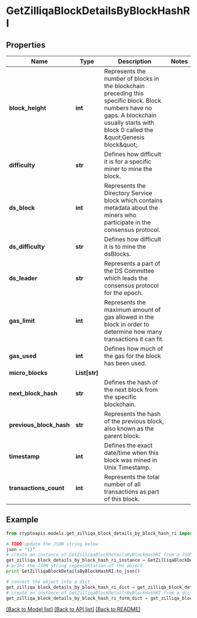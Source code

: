 # GetZilliqaBlockDetailsByBlockHashRI


## Properties
Name | Type | Description | Notes
------------ | ------------- | ------------- | -------------
**block_height** | **int** | Represents the number of blocks in the blockchain preceding this specific block. Block numbers have no gaps. A blockchain usually starts with block 0 called the \&quot;Genesis block\&quot;. | 
**difficulty** | **str** | Defines how difficult it is for a specific miner to mine the block. | 
**ds_block** | **int** | Represents the Directory Service block which contains metadata about the miners who participate in the consensus protocol. | 
**ds_difficulty** | **str** | Defines how difficult it is to mine the dsBlocks. | 
**ds_leader** | **str** | Represents a part of the DS Committee which leads the consensus protocol for the epoch. | 
**gas_limit** | **int** | Represents the maximum amount of gas allowed in the block in order to determine how many transactions it can fit. | 
**gas_used** | **int** | Defines how much of the gas for the block has been used. | 
**micro_blocks** | **List[str]** |  | 
**next_block_hash** | **str** | Defines the hash of the next block from the specific blockchain. | 
**previous_block_hash** | **str** | Represents the hash of the previous block, also known as the parent block. | 
**timestamp** | **int** | Defines the exact date/time when this block was mined in Unix Timestamp. | 
**transactions_count** | **int** | Represents the total number of all transactions as part of this block. | 

## Example

```python
from cryptoapis.models.get_zilliqa_block_details_by_block_hash_ri import GetZilliqaBlockDetailsByBlockHashRI

# TODO update the JSON string below
json = "{}"
# create an instance of GetZilliqaBlockDetailsByBlockHashRI from a JSON string
get_zilliqa_block_details_by_block_hash_ri_instance = GetZilliqaBlockDetailsByBlockHashRI.from_json(json)
# print the JSON string representation of the object
print GetZilliqaBlockDetailsByBlockHashRI.to_json()

# convert the object into a dict
get_zilliqa_block_details_by_block_hash_ri_dict = get_zilliqa_block_details_by_block_hash_ri_instance.to_dict()
# create an instance of GetZilliqaBlockDetailsByBlockHashRI from a dict
get_zilliqa_block_details_by_block_hash_ri_form_dict = get_zilliqa_block_details_by_block_hash_ri.from_dict(get_zilliqa_block_details_by_block_hash_ri_dict)
```
[[Back to Model list]](../README.md#documentation-for-models) [[Back to API list]](../README.md#documentation-for-api-endpoints) [[Back to README]](../README.md)


